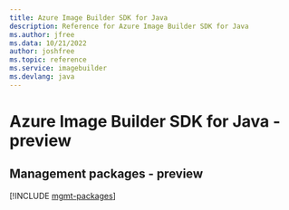 ```yaml
---
title: Azure Image Builder SDK for Java
description: Reference for Azure Image Builder SDK for Java
ms.author: jfree
ms.data: 10/21/2022
author: joshfree
ms.topic: reference
ms.service: imagebuilder
ms.devlang: java
---
```

# Azure Image Builder SDK for Java - preview

## Management packages - preview
[!INCLUDE [mgmt-packages](image-builder-mgmt-index.md)]